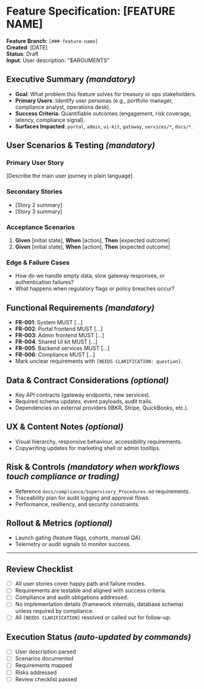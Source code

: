 # Feature Specification: [FEATURE NAME]

**Feature Branch**: `[###-feature-name]`  
**Created**: [DATE]  
**Status**: Draft  
**Input**: User description: "$ARGUMENTS"

## Executive Summary *(mandatory)*
- **Goal**: What problem this feature solves for treasury or ops stakeholders.
- **Primary Users**: Identify user personas (e.g., portfolio manager, compliance analyst, operations desk).
- **Success Criteria**: Quantifiable outcomes (engagement, risk coverage, latency, compliance signal).
- **Surfaces Impacted**: `portal`, `admin`, `ui-kit`, `gateway`, `services/*`, `docs/*`.

## User Scenarios & Testing *(mandatory)*

### Primary User Story
[Describe the main user journey in plain language]

### Secondary Stories
- [Story 2 summary]
- [Story 3 summary]

### Acceptance Scenarios
1. **Given** [initial state], **When** [action], **Then** [expected outcome]
2. **Given** [initial state], **When** [action], **Then** [expected outcome]

### Edge & Failure Cases
- How do we handle empty data, slow gateway responses, or authentication failures?
- What happens when regulatory flags or policy breaches occur?

## Functional Requirements *(mandatory)*
- **FR-001**: System MUST [...]
- **FR-002**: Portal frontend MUST [...]
- **FR-003**: Admin frontend MUST [...]
- **FR-004**: Shared UI kit MUST [...]
- **FR-005**: Backend services MUST [...]
- **FR-006**: Compliance MUST [...]
- Mark unclear requirements with `[NEEDS CLARIFICATION: question]`.

## Data & Contract Considerations *(optional)*
- Key API contracts (gateway endpoints, new services).
- Required schema updates, event payloads, audit trails.
- Dependencies on external providers (IBKR, Stripe, QuickBooks, etc.).

## UX & Content Notes *(optional)*
- Visual hierarchy, responsive behaviour, accessibility requirements.
- Copywriting updates for marketing shell or admin tooltips.

## Risk & Controls *(mandatory when workflows touch compliance or trading)*
- Reference `docs/compliance/Supervisory_Procedures.md` requirements.
- Traceability plan for audit logging and approval flows.
- Performance, resiliency, and security constraints.

## Rollout & Metrics *(optional)*
- Launch gating (feature flags, cohorts, manual QA).
- Telemetry or audit signals to monitor success.

---

## Review Checklist
- [ ] All user stories cover happy path and failure modes.
- [ ] Requirements are testable and aligned with success criteria.
- [ ] Compliance and audit obligations addressed.
- [ ] No implementation details (framework internals, database schema) unless required by compliance.
- [ ] All `[NEEDS CLARIFICATION]` resolved or called out for follow-up.

## Execution Status *(auto-updated by commands)*
- [ ] User description parsed
- [ ] Scenarios documented
- [ ] Requirements mapped
- [ ] Risks addressed
- [ ] Review checklist passed

